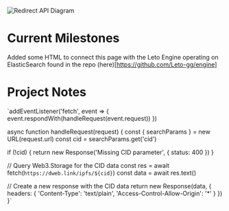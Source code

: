 ![Redirect API Diagram](https://user-images.githubusercontent.com/30084404/218062982-2cdd036e-0c4f-4d40-a119-74d1ec97bf1f.png)

# Current Milestones
Added some HTML to connect this page with the Leto Engine operating on ElasticSearch found in the repo (here)[https://github.com/Leto-gg/engine]

# Project Notes 

`addEventListener('fetch', event => {
  event.respondWith(handleRequest(event.request))
})

async function handleRequest(request) {
  const { searchParams } = new URL(request.url)
  const cid = searchParams.get('cid')

  if (!cid) {
    return new Response('Missing CID parameter', { status: 400 })
  }

  // Query Web3.Storage for the CID data
  const res = await fetch(`https://dweb.link/ipfs/${cid}`)
  const data = await res.text()

  // Create a new response with the CID data
  return new Response(data, {
    headers: {
      'Content-Type': 'text/plain',
      'Access-Control-Allow-Origin': '*'
    }
  })
}`
